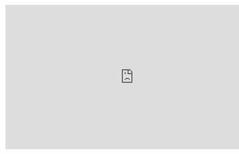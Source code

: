 <iframe style="border: 1px solid rgba(0, 0, 0, 0.1);" width="800" height="450" src="https://embed.figma.com/design/b6KRIgvZizpL3k1tLPAMp3/Page1?node-id=0-1&embed-host=share" allowfullscreen></iframe>
